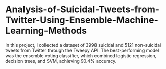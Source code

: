 # Analysis-of-Suicidal-Tweets-from-Twitter-Using-Ensemble-Machine-Learning-Methods
In this project, I collected a dataset of 3998 suicidal and 5121 non-suicidal tweets from Twitter through the Tweepy API. The best-performing model was the ensemble voting classifier, which combined logistic regression, decision trees, and SVM, achieving 90.4\% accuracy.
